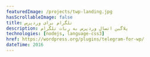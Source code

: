 ```yaml
---
featuredImage: /projects/twp-landing.jpg
hasScrollableImage: false
title: تلگرام برای وردپرس
description: پلاگین اتصال وردپرس به ربات تلگرام
technologies: [nodejs, language-css3]
href: https://wordpress.org/plugins/telegram-for-wp/
dateTime: 2016
---
```

